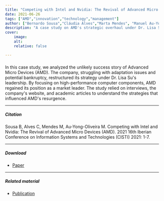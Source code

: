```yaml
---
title: "Competing with Intel and Nvidia: The Revival of Advanced Micro Devices (AMD)" 
date: 2021-06-26
tags: ["AMD","innovation","technology","management"]
author: ["Bernardo Sousa","Cláudia Alves","Marta Mendes", "Manuel Au-Yong-Oliveira"]
description: "A case study on AMD's strategic overhaul under Dr. Lisa Su's leadership, highlighting its reemergence as a market leader in the semiconductor industry." 
cover:
    image:
    alt: 
    relative: false

---
```


##### 

In this case study, we analyzed the unlikely success story of Advanced Micro Devices (AMD). The company, struggling with adaptation issues and potential bankruptcy, restructured its strategy under Dr. Lisa Su's leadership. By focusing on high-performance computer components, AMD regained its position as a market leader. The study relied on interviews, the company's website, and academic articles to understand the strategies that influenced AMD's resurgence.

---

##### Citation

Sousa  B,  Alves  C,  Mendes  M,  Au-Yong-Oliveira  M.  Competing  with  Intel  and  Nvidia:  The  Revival  of  Advanced  Micro  Devices  (AMD).  2021  16th  Iberian  Conference  on  Information Systems and Technologies (CISTI) 2021: 1-7.

---

##### Download

+ [Paper](paper1.pdf)

---

##### Related material

+ [Publication]([https://ieeexplore.ieee.org/abstract/document/9476337])
